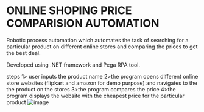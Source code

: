 # ONLINE SHOPING PRICE COMPARISION AUTOMATION

Robotic process automation which automates the task of searching for a particular product on different online stores and comparing the prices to get the best deal.

Developed using .NET framework  and Pega RPA tool.

steps
1> user inputs the product name
2>the program opens different online store websites (flipkart and amazon for demo purpose) and navigates to the the product on the stores
3>the program compares the price
4>the program displays the website with the cheapest price for the particular  product
![image](https://user-images.githubusercontent.com/69889290/133403211-0ce19532-cbb0-442d-bfa9-b2c1b68bac3d.png)

